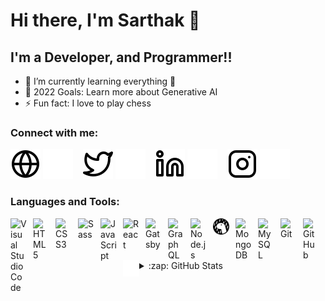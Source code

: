# Hi there, I'm Sarthak 👋 

<!--
[![Website](https://img.shields.io/website?label=sarthak-industries.com&style=for-the-badge&url=https%3A%2F%2Fcodestackr.com)](https://sarthak-industries.com)
[![Twitter Follow](https://img.shields.io/twitter/follow/SarthakBhatkar6?color=1DA1F2&logo=twitter&style=for-the-badge)](https://twitter.com/intent/follow?original_referer=https%3A%2F%2Fgithub.com%2FSarthakBhatkar6&screen_name=SarthakBhatkar6)
-->

## I'm a Developer, and Programmer!!

- 🌱 I’m currently learning everything 🤣
- 🥅 2022 Goals: Learn more about Generative AI 
- ⚡ Fun fact: I love to play chess

### Connect with me:

[![website](./img/globe-light.svg)](https://sarthak-industries.com#gh-light-mode-only)
[![website](./img/globe-dark.svg)](https://sarthak-industries.com#gh-dark-mode-only)
&nbsp;&nbsp;
[![website](./img/twitter-light.svg)](https://twitter.com/SarthakBhatkar6#gh-light-mode-only)
[![website](./img/twitter-dark.svg)](https://twitter.com/SarthakBhatkar6#gh-dark-mode-only)
&nbsp;&nbsp;
[![website](./img/linkedin-light.svg)](https://linkedin.com/in/sarthakbhatkar#gh-light-mode-only)
[![website](./img/linkedin-dark.svg)](https://linkedin.com/in/sarthakbhatkar#gh-dark-mode-only)
&nbsp;&nbsp;
[![website](./img/instagram-light.svg)](https://instagram.com/_sarthak_bhatkar#gh-light-mode-only)
[![website](./img/instagram-dark.svg)](https://instagram.com/_sarthak_bhatkar#gh-dark-mode-only)
<!--
&nbsp;&nbsp;
[![website](./img/hackerrank-light.svg)](https://instagram.com/_sarthak_bhatkar#gh-light-mode-only)
[![website](./img/hackerrank-dark.svg)](https://instagram.com/_sarthak_bhatkar#gh-dark-mode-only)
&nbsp;&nbsp;
[![website](./img/codechef-light.svg)](https://instagram.com/_sarthak_bhatkar#gh-light-mode-only)
[![website](./img/codechef-dark.svg)](https://instagram.com/_sarthak_bhatkar#gh-dark-mode-only)
&nbsp;&nbsp;
[![website](./img/leetcode-light.svg)](https://instagram.com/_sarthak_bhatkar#gh-light-mode-only)
[![website](./img/leetcode-dark.svg)](https://instagram.com/_sarthak_bhatkar#gh-dark-mode-only)
&nbsp;&nbsp;
[![website](./img/codeforces-light.svg)](https://instagram.com/_sarthak_bhatkar#gh-light-mode-only)
[![website](./img/codeforces-dark.svg)](https://instagram.com/_sarthak_bhatkar#gh-dark-mode-only)

-->
### Languages and Tools:

<img align="left" alt="Visual Studio Code" width="26px" src="https://cdn.jsdelivr.net/gh/devicons/devicon/icons/vscode/vscode-original.svg" style="padding-right:10px;" />

<img align="left" alt="HTML5" width="26px" src="https://cdn.jsdelivr.net/gh/devicons/devicon/icons/html5/html5-original.svg" style="padding-right:10px;" />

<img align="left" alt="CSS3" width="26px" src="https://cdn.jsdelivr.net/gh/devicons/devicon/icons/css3/css3-original.svg" style="padding-right:10px;" />

<img align="left" alt="Sass" width="26px" src="https://cdn.jsdelivr.net/gh/devicons/devicon/icons/sass/sass-original.svg" style="padding-right:10px;" />

<img align="left" alt="JavaScript" width="26px" src="https://cdn.jsdelivr.net/gh/devicons/devicon/icons/javascript/javascript-original.svg" style="padding-right:10px;" />

<img align="left" alt="React" width="26px" src="https://cdn.jsdelivr.net/gh/devicons/devicon/icons/react/react-original.svg" style="padding-right:10px;" />

<img align="left" alt="Gatsby" width="26px" src="https://cdn.jsdelivr.net/gh/devicons/devicon/icons/gatsby/gatsby-original.svg" style="padding-right:10px;" />

<img align="left" alt="GraphQL" width="26px" src="https://cdn.jsdelivr.net/gh/devicons/devicon/icons/graphql/graphql-plain.svg" style="padding-right:10px;" />

<img align="left" alt="Node.js" width="26px" src="https://cdn.jsdelivr.net/gh/devicons/devicon/icons/nodejs/nodejs-original.svg" style="padding-right:10px;" />

<img align="left" alt="Deno" width="26px" src="./img/deno-light.svg" style="padding-right:10px;" />

<img align="left" alt="MongoDB" width="26px" src="https://cdn.jsdelivr.net/gh/devicons/devicon/icons/mongodb/mongodb-original.svg" style="padding-right:10px;" />

<img align="left" alt="MySQL" width="26px" src="https://cdn.jsdelivr.net/gh/devicons/devicon/icons/mysql/mysql-original.svg" style="padding-right:10px;" />

<img align="left" alt="Git" width="26px" src="https://cdn.jsdelivr.net/gh/devicons/devicon/icons/git/git-original.svg" style="padding-right:10px;" />

<img align="left" alt="GitHub" width="26px" src="https://user-images.githubusercontent.com/3369400/139447912-e0f43f33-6d9f-45f8-be46-2df5bbc91289.png" style="padding-right:10px;" />

<img align="left" alt="Terminal" width="26px" src="./img/terminal-dark.svg" />

<br />
<br />

---


<details>
  <summary>:zap: GitHub Stats</summary>

  <img align="left" alt="codeSTACKr's GitHub Stats" src="https://github-readme-stats.vercel.app/api?username=sarthakbhatkar1&show_icons=true&hide_border=false&title_color=ff652f&icon_color=FFE400&bg_color=09131B&text_color=ffffff&border_color=0c1a25" />

</details>

[website]: https://sarthak-industries.com
[twitter]: https://twitter.com/SarthakBhatkar6
[instagram]: https://instagram.com/_sarthak_bhatkar
[linkedin]: https://linkedin.com/in/sarthakbhatkar
